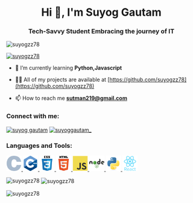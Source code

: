 <h1 align="center">Hi 👋, I'm Suyog Gautam</h1>
<h3 align="center">Tech-Savvy Student Embracing the journey of IT</h3>

<p align="left"> <img src="https://komarev.com/ghpvc/?username=suyogzz78&label=Profile%20views&color=0e75b6&style=flat" alt="suyogzz78" /> </p>

<p align="left"> <a href="https://github.com/ryo-ma/github-profile-trophy"><img src="https://github-profile-trophy.vercel.app/?username=suyogzz78" alt="suyogzz78" /></a> </p>

- 🌱 I’m currently learning **Python,Javascript**

- 👨‍💻 All of my projects are available at [https://github.com/suyogzz78](https://github.com/suyogzz78)

- 📫 How to reach me **sutman219@gmail.com**

<h3 align="left">Connect with me:</h3>
<p align="left">
<a href="https://fb.com/suyog gautam" target="blank"><img align="center" src="https://raw.githubusercontent.com/rahuldkjain/github-profile-readme-generator/master/src/images/icons/Social/facebook.svg" alt="suyog gautam" height="30" width="40" /></a>
<a href="https://instagram.com/suyoggautam_" target="blank"><img align="center" src="https://raw.githubusercontent.com/rahuldkjain/github-profile-readme-generator/master/src/images/icons/Social/instagram.svg" alt="suyoggautam_" height="30" width="40" /></a>
</p>

<h3 align="left">Languages and Tools:</h3>
<p align="left"> <a href="https://www.cprogramming.com/" target="_blank" rel="noreferrer"> <img src="https://raw.githubusercontent.com/devicons/devicon/master/icons/c/c-original.svg" alt="c" width="40" height="40"/> </a> <a href="https://www.w3schools.com/cpp/" target="_blank" rel="noreferrer"> <img src="https://raw.githubusercontent.com/devicons/devicon/master/icons/cplusplus/cplusplus-original.svg" alt="cplusplus" width="40" height="40"/> </a> <a href="https://www.w3schools.com/css/" target="_blank" rel="noreferrer"> <img src="https://raw.githubusercontent.com/devicons/devicon/master/icons/css3/css3-original-wordmark.svg" alt="css3" width="40" height="40"/> </a> <a href="https://www.w3.org/html/" target="_blank" rel="noreferrer"> <img src="https://raw.githubusercontent.com/devicons/devicon/master/icons/html5/html5-original-wordmark.svg" alt="html5" width="40" height="40"/> </a> <a href="https://developer.mozilla.org/en-US/docs/Web/JavaScript" target="_blank" rel="noreferrer"> <img src="https://raw.githubusercontent.com/devicons/devicon/master/icons/javascript/javascript-original.svg" alt="javascript" width="40" height="40"/> </a> <a href="https://nodejs.org" target="_blank" rel="noreferrer"> <img src="https://raw.githubusercontent.com/devicons/devicon/master/icons/nodejs/nodejs-original-wordmark.svg" alt="nodejs" width="40" height="40"/> </a> <a href="https://www.python.org" target="_blank" rel="noreferrer"> <img src="https://raw.githubusercontent.com/devicons/devicon/master/icons/python/python-original.svg" alt="python" width="40" height="40"/> </a> <a href="https://reactjs.org/" target="_blank" rel="noreferrer"> <img src="https://raw.githubusercontent.com/devicons/devicon/master/icons/react/react-original-wordmark.svg" alt="react" width="40" height="40"/> </a> </p>

<p><img align="left" src="https://github-readme-stats.vercel.app/api/top-langs?username=suyogzz78&show_icons=true&locale=en&layout=compact" alt="suyogzz78" /></p>

<p>&nbsp;<img align="center" src="https://github-readme-stats.vercel.app/api?username=suyogzz78&show_icons=true&locale=en" alt="suyogzz78" /></p>

<p><img align="center" src="https://github-readme-streak-stats.herokuapp.com/?user=suyogzz78&" alt="suyogzz78" /></p>
